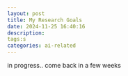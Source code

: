 ```yaml
---
layout: post
title: My Research Goals
date: 2024-11-25 16:40:16
description:
tags:s
categories: ai-related
---
```


in progress.. come back in a few weeks
